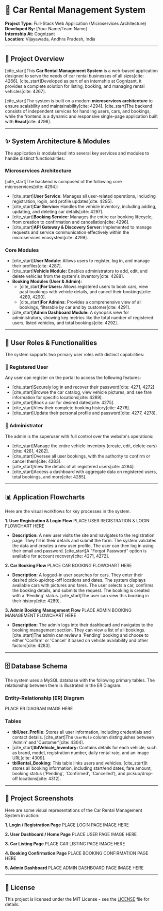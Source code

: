# 🚗 Car Rental Management System

**Project Type:** Full-Stack Web Application (Microservices Architecture)  
**Developed By:** [Your Name/Team Name]  
**Internship At:** Cognizant  
**Location:** Vijayawada, Andhra Pradesh, India

---

## 🌟 Project Overview

[cite_start]This **Car Rental Management System** is a web-based application designed to serve the needs of car rental businesses of all sizes[cite: 4266]. [cite_start]Developed as part of an internship at Cognizant, it provides a complete solution for listing, booking, and managing rental vehicles[cite: 4267].

[cite_start]The system is built on a modern **microservices architecture** to ensure scalability and maintainability[cite: 4294]. [cite_start]The backend consists of independent services for handling users, cars, and bookings, while the frontend is a dynamic and responsive single-page application built with **React**[cite: 4298].

---

## ✨ System Architecture & Modules

The application is modularized into several key services and modules to handle distinct functionalities:

### Microservices Architecture
[cite_start]The backend is composed of the following core microservices[cite: 4294]:
* [cite_start]**User Service:** Manages all user-related operations, including registration, login, and profile updates[cite: 4295].
* [cite_start]**Car Service:** Handles the vehicle inventory, including adding, updating, and deleting car details[cite: 4297].
* [cite_start]**Booking Service:** Manages the entire car booking lifecycle, from creation to confirmation and cancellation[cite: 4296].
* [cite_start]**API Gateway & Discovery Server:** Implemented to manage requests and service communication effectively within the microservices ecosystem[cite: 4299].

### Core Modules
* [cite_start]**User Module:** Allows users to register, log in, and manage their profiles[cite: 4287].
* [cite_start]**Vehicle Module:** Enables administrators to add, edit, and delete vehicles from the system's inventory[cite: 4288].
* **Booking Modules (User & Admin):**
    * [cite_start]**For Users:** Allows registered users to book cars, view past bookings with vehicle details, and cancel their bookings[cite: 4289, 4290].
    * [cite_start]**For Admins:** Provides a comprehensive view of all bookings, filterable by car and by customer[cite: 4291].
* [cite_start]**Admin Dashboard Module:** A synopsis view for administrators, showing key metrics like the total number of registered users, listed vehicles, and total bookings[cite: 4292].

---

## 👥 User Roles & Functionalities

The system supports two primary user roles with distinct capabilities:

### **👤 Registered User**
Any user can register on the portal to access the following features:
* [cite_start]Securely log in and recover their password[cite: 4271, 4272].
* [cite_start]Browse the car catalog, view vehicle pictures, and see fare information for specific locations[cite: 4289].
* [cite_start]Book a car for desired dates[cite: 4275].
* [cite_start]View their complete booking history[cite: 4276].
* [cite_start]Update their personal profile and password[cite: 4277, 4278].

### **👑 Administrator**
The admin is the superuser with full control over the website's operations:
* [cite_start]Manage the entire vehicle inventory (create, edit, delete cars)[cite: 4281, 4282].
* [cite_start]Oversee all user bookings, with the authority to confirm or cancel them[cite: 4283].
* [cite_start]View the details of all registered users[cite: 4284].
* [cite_start]Access a dashboard with aggregate data on registered users, total bookings, and more[cite: 4285].

---

## 📊 Application Flowcharts

Here are the visual workflows for key processes in the system.

**1. User Registration & Login Flow**
PLACE USER REGISTRATION & LOGIN FLOWCHART HERE

* **Description:** A new user visits the site and navigates to the registration page. They fill in their details and submit the form. The system validates the data and creates a new user profile. The user can then log in using their email and password. [cite_start]A "Forgot Password" option is available for account recovery[cite: 4271, 4272].

**2. Car Booking Flow**
PLACE CAR BOOKING FLOWCHART HERE

* **Description:** A logged-in user searches for cars. They enter their desired pick-up/drop-off locations and dates. The system displays available cars with pictures and fares. The user selects a car, confirms the booking details, and submits the request. The booking is created with a 'Pending' status. [cite_start]The user can view this booking in their history[cite: 4289].

**3. Admin Booking Management Flow**
PLACE ADMIN BOOKING MANAGEMENT FLOWCHART HERE

* **Description:** The admin logs into their dashboard and navigates to the booking management section. They can view a list of all bookings. [cite_start]The admin can review a 'Pending' booking and choose to either 'Confirm' or 'Cancel' it based on vehicle availability and other factors[cite: 4283].

---

## 🗄️ Database Schema

The system uses a MySQL database with the following primary tables. The relationship between them is illustrated in the ER Diagram.

### Entity-Relationship (ER) Diagram
PLACE ER DIAGRAM IMAGE HERE

### Tables
* **tblUser\_Profile:** Stores all user information, including credentials and contact details. [cite_start]The `UserRole` column distinguishes between 'Admin' and 'Customer'[cite: 4304].
* [cite_start]**tblVehicle\_Inventory:** Contains details for each vehicle, such as brand, model, registration number, daily rental rate, and an image URL[cite: 4309].
* **tblRental\_Booking:** This table links users and vehicles. [cite_start]It stores all booking information, including start/end dates, fare amount, booking status ('Pending', 'Confirmed', 'Cancelled'), and pickup/drop-off locations[cite: 4312].

---

## 📸 Project Screenshots

Here are some visual representations of the Car Rental Management System in action:

**1. Login / Registration Page**
PLACE LOGIN PAGE IMAGE HERE

**2. User Dashboard / Home Page**
PLACE USER PAGE IMAGE HERE

**3. Car Listing Page**
PLACE CAR LISTING PAGE IMAGE HERE

**4. Booking Confirmation Page**
PLACE BOOKING CONFIRMATION PAGE HERE

**5. Admin Dashboard**
PLACE ADMIN DASHBOARD PAGE IMAGE HERE

---

## 📄 License

This project is licensed under the MIT License - see the [LICENSE](LICENSE) file for details.
